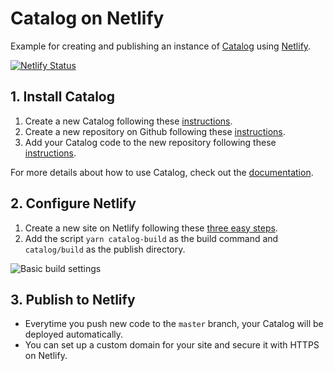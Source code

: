 # Catalog on Netlify

Example for creating and publishing an instance of [Catalog](https://catalog.style/) using [Netlify](https://www.netlify.com/).

[![Netlify Status](https://api.netlify.com/api/v1/badges/64350e14-9cb8-44de-8932-bb6ea205daf0/deploy-status)](https://app.netlify.com/sites/catalog-netlify-example/deploys)

## 1. Install Catalog

1. Create a new Catalog following these [instructions](https://docs.catalog.style/installation/create-catalog).
2. Create a new repository on Github following these [instructions](https://help.github.com/en/github/creating-cloning-and-archiving-repositories/creating-a-new-repository).
3. Add your Catalog code to the new repository following these [instructions](https://help.github.com/en/github/importing-your-projects-to-github/adding-an-existing-project-to-github-using-the-command-line).

For more details about how to use Catalog, check out the [documentation](https://docs.catalog.style/).

## 2. Configure Netlify

1. Create a new site on Netlify following these [three easy steps](https://app.netlify.com/start).
2. Add the script `yarn catalog-build` as the build command and `catalog/build` as the publish directory.

![Basic build settings](https://github.com/wiederkehr/catalog-netlify-example/raw/master/catalog/static/netlify-build-settings.png "Basic build settings")

## 3. Publish to Netlify

- Everytime you push new code to the `master` branch, your Catalog will be deployed automatically.
- You can set up a custom domain for your site and secure it with HTTPS on Netlify.
